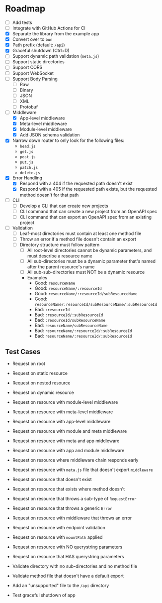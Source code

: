 # Roadmap

- [ ] Add tests
- [ ] Integrate with GitHub Actions for CI
- [x] Separate the library from the example app
- [x] Convert over to `bun`
- [x] Path prefix (default: `/api`)
- [x] Graceful shutdown (Ctrl+D)
- [ ] Support dynamic path validation (`meta.js`)
- [ ] Support static directories
- [ ] Support CORS
- [ ] Support WebSocket
- [ ] Support Body Parsing
  - [ ] Raw
  - [ ] Binary
  - [ ] JSON
  - [ ] XML
  - [ ] Protobuf
- [ ] Middleware
  - [x] App-level middleware
  - [x] Meta-level middleware
  - [x] Module-level middleware
  - [x] Add JSON schema validation
- [x] Narrow down router to only look for the following files:
    - `head.js`
    - `get.js`
    - `post.js`
    - `put.js`
    - `patch.js`
    - `delete.js`
- [x] Error Handling
  - [x] Respond with a 404 if the requested path doesn't exist
  - [x] Respond with a 405 if the requested path exists, but the requested method doesn't for that path
- [ ] CLI
  - [ ] Develop a CLI that can create new projects
  - [ ] CLI command that can create a new project from an OpenAPI spec
  - [ ] CLI command that can export an OpenAPI spec from an existing project
- [ ] Validation
  - [ ] Leaf-most directories must contain at least one method file
  - [ ] Throw an error if a method file doesn't contain an export
  - [ ] Directory structure must follow pattern
    - [ ] All root-level directories cannot be dynamic parameters, and must describe a resource name
    - [ ] All sub-directories must be a dynamic parameter that's named after the parent resource's name
    - [ ] All sub-sub-directories must NOT be a dynamic resource
    - Examples
      - Good: `resourceName`
      - Good: `resourceName/:resourceId`
      - Good: `resourceName/:resourceId/subResourceName`
      - Good: `resourceName/:resourceId/subResourceName/:subResourceId`
      - Bad: `:resourceId`
      - Bad: `:resourceId/:subResourceId`
      - Bad: `:resourceId/subResourceName`
      - Bad: `resourceName/subResourceName`
      - Bad: `resourceName/:resourceId/:subResourceId`
      - Bad: `resourceName/:resourceId/:subResourceId`

## Test Cases

- Request on root
- Request on static resource
- Request on nested resource
- Request on dynamic resource

- Request on resource with module-level middleware
- Request on resource with meta-level middleware
- Request on resource with app-level middleware
- Request on resource with module and meta middleware
- Request on resource with meta and app middleware
- Request on resource with app and module middleware
- Request on resource where middleware chain responds early
- Request on resource with `meta.js` file that doesn't export `middleware`

- Request on resource that doesn't exist
- Request on resource that exists where method doesn't

- Request on resource that throws a sub-type of `RequestError`
- Request on resource that throws a generic `Error`
- Request on resource with middleware that throws an error
- Request on resource with endpoint validation

- Request on resource with `mountPath` applied
- Request on resource with NO querystring parameters
- Request on resource that HAS querystring parameters

- Validate directory with no sub-directories and no method file
- Validate method file that doesn't have a default export
- Add an "unsupported" file to the `/api` directory

- Test graceful shutdown of app
